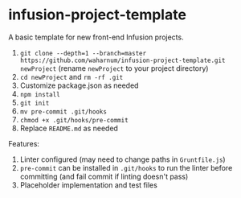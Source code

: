 # infusion-project-template

A basic template for new front-end Infusion projects.

1. `git clone --depth=1 --branch=master https://github.com/waharnum/infusion-project-template.git newProject` (rename `newProject` to your project directory)
2. `cd newProject` and `rm -rf .git`
3. Customize package.json as needed
4. `npm install`
5. `git init`
6. `mv pre-commit .git/hooks`
7. `chmod +x .git/hooks/pre-commit`
8. Replace `README.md` as needed

Features:

1. Linter configured (may need to change paths in `Gruntfile.js`)
2. `pre-commit` can be installed in `.git/hooks` to run the linter before committing (and fail commit if linting doesn't pass)
3. Placeholder implementation and test files
